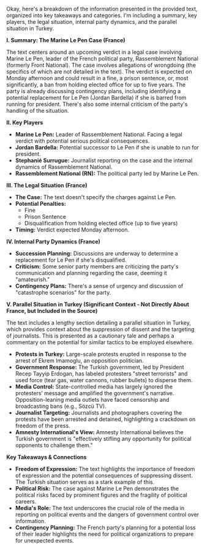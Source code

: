 Okay, here's a breakdown of the information presented in the provided text, organized into key takeaways and categories.  I'm including a summary, key players, the legal situation, internal party dynamics, and the parallel situation in Turkey.

**I. Summary: The Marine Le Pen Case (France)**

The text centers around an upcoming verdict in a legal case involving Marine Le Pen, leader of the French political party, Rassemblement National (formerly Front National). The case involves allegations of wrongdoing (the specifics of which are not detailed in the text). The verdict is expected on Monday afternoon and could result in a fine, a prison sentence, or, most significantly, a ban from holding elected office for up to five years.  The party is already discussing contingency plans, including identifying a potential replacement for Le Pen (Jordan Bardella) if she is barred from running for president. There's also some internal criticism of the party's handling of the situation.

**II. Key Players**

*   **Marine Le Pen:** Leader of Rassemblement National. Facing a legal verdict with potential serious political consequences.
*   **Jordan Bardella:** Potential successor to Le Pen if she is unable to run for president.
*   **Stephanié Surrugue:** Journalist reporting on the case and the internal dynamics of Rassemblement National.
*   **Rassemblement National (RN):** The political party led by Marine Le Pen.

**III. The Legal Situation (France)**

*   **The Case:** The text doesn't specify the charges against Le Pen.
*   **Potential Penalties:**
    *   Fine
    *   Prison Sentence
    *   Disqualification from holding elected office (up to five years)
*   **Timing:** Verdict expected Monday afternoon.

**IV. Internal Party Dynamics (France)**

*   **Succession Planning:** Discussions are underway to determine a replacement for Le Pen if she's disqualified.
*   **Criticism:** Some senior party members are criticizing the party's communication and planning regarding the case, deeming it "amateurish."
*   **Contingency Plans:** There's a sense of urgency and discussion of "catastrophe scenarios" for the party.

**V. Parallel Situation in Turkey (Significant Context - Not Directly About France, but Included in the Source)**

The text includes a lengthy section detailing a parallel situation in Turkey, which provides context about the suppression of dissent and the targeting of journalists. This is presented as a cautionary tale and perhaps a commentary on the potential for similar tactics to be employed elsewhere.

*   **Protests in Turkey:** Large-scale protests erupted in response to the arrest of Ekrem Imamoglu, an opposition politician.
*   **Government Response:** The Turkish government, led by President Recep Tayyip Erdogan, has labeled protesters "street terrorists" and used force (tear gas, water cannons, rubber bullets) to disperse them.
*   **Media Control:**  State-controlled media has largely ignored the protesters’ message and amplified the government's narrative. Opposition-leaning media outlets have faced censorship and broadcasting bans (e.g., Sözcü TV).
*   **Journalist Targeting:** Journalists and photographers covering the protests have been arrested and detained, highlighting a crackdown on freedom of the press.
*   **Amnesty International's View:**  Amnesty International believes the Turkish government is "effectively stifling any opportunity for political opponents to challenge them."



**Key Takeaways & Connections**

*   **Freedom of Expression:** The text highlights the importance of freedom of expression and the potential consequences of suppressing dissent. The Turkish situation serves as a stark example of this.
*   **Political Risk:** The case against Marine Le Pen demonstrates the political risks faced by prominent figures and the fragility of political careers.
*   **Media's Role:** The text underscores the crucial role of the media in reporting on political events and the dangers of government control over information.
*   **Contingency Planning:** The French party's planning for a potential loss of their leader highlights the need for political organizations to prepare for unexpected events.
